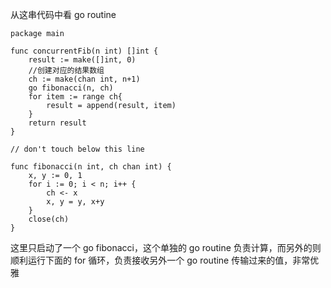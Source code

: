 从这串代码中看 go routine
```
package main

func concurrentFib(n int) []int {
	result := make([]int, 0)
	//创建对应的结果数组
	ch := make(chan int, n+1)
	go fibonacci(n, ch)
	for item := range ch{
		result = append(result, item)
	}
	return result
}

// don't touch below this line

func fibonacci(n int, ch chan int) {
	x, y := 0, 1
	for i := 0; i < n; i++ {
		ch <- x
		x, y = y, x+y
	}
	close(ch)
}
```
这里只启动了一个 go fibonacci，这个单独的 go routine 负责计算，而另外的则顺利运行下面的 for 循环，负责接收另外一个 go routine 传输过来的值，非常优雅